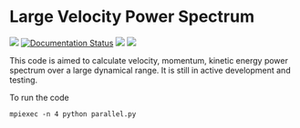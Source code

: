 # Large Velocity Power Spectrum

[![](https://img.shields.io/github/license/YujieH3/Large-Velocity-Power-Spectrum.svg)](LICENSE.md)
[![Documentation Status](https://readthedocs.org/projects/vpower/badge/?version=latest)](https://vpower.readthedocs.io/en/latest/?badge=latest)
[![](https://img.shields.io/badge/Maintained%3F-yes-green.svg)]()
[![](https://img.shields.io/github/last-commit/YujieH3/Large-Velocity-Power-Spectrum.svg)]()

This code is aimed to calculate velocity, momentum, kinetic energy power spectrum over a large dynamical range. It is still in active development and testing.
<!-- For more information, please refer to Vpower's [documentation](https://vpower.readthedocs.io/en/latest/). -->


To run the code
```
mpiexec -n 4 python parallel.py
```